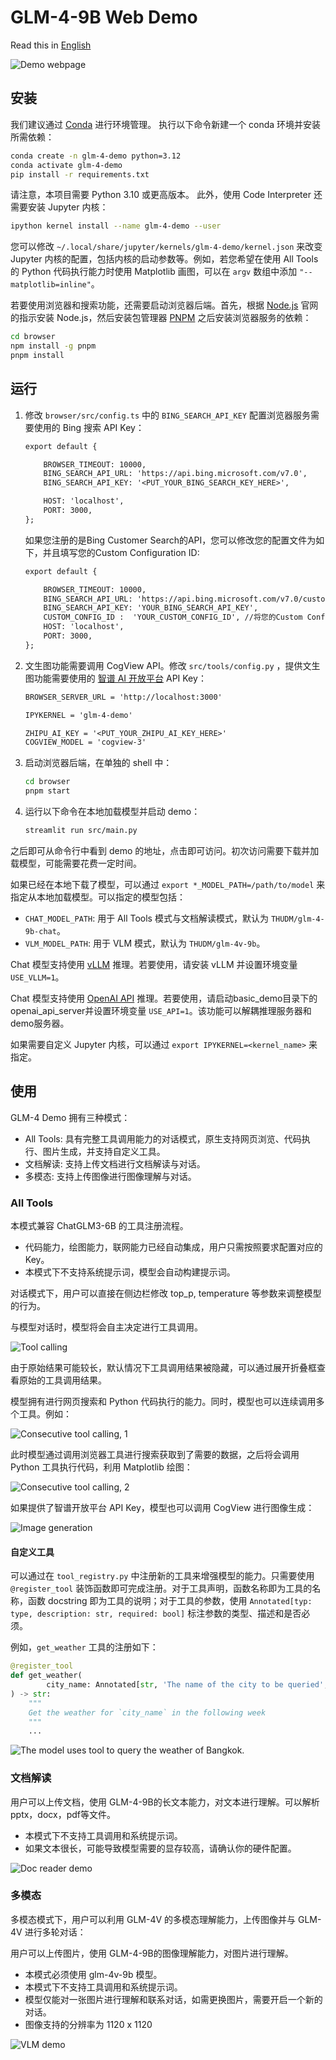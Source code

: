 # GLM-4-9B Web Demo

Read this in [English](README_en.md)

![Demo webpage](assets/demo.png)

## 安装

我们建议通过 [Conda](https://docs.conda.io/en/latest/) 进行环境管理。
执行以下命令新建一个 conda 环境并安装所需依赖：

```bash
conda create -n glm-4-demo python=3.12
conda activate glm-4-demo
pip install -r requirements.txt
```

请注意，本项目需要 Python 3.10 或更高版本。
此外，使用 Code Interpreter 还需要安装 Jupyter 内核：

```bash
ipython kernel install --name glm-4-demo --user
```

您可以修改 `~/.local/share/jupyter/kernels/glm-4-demo/kernel.json` 来改变 Jupyter 内核的配置，包括内核的启动参数等。例如，若您希望在使用 All Tools 的 Python 代码执行能力时使用 Matplotlib 画图，可以在 `argv` 数组中添加 `"--matplotlib=inline"`。

若要使用浏览器和搜索功能，还需要启动浏览器后端。首先，根据 [Node.js](https://nodejs.org/en/download/package-manager)
官网的指示安装 Node.js，然后安装包管理器 [PNPM](https://pnpm.io) 之后安装浏览器服务的依赖：

```bash
cd browser
npm install -g pnpm
pnpm install
```

## 运行

1. 修改 `browser/src/config.ts` 中的 `BING_SEARCH_API_KEY` 配置浏览器服务需要使用的 Bing 搜索 API Key：

    ```diff
    export default {

        BROWSER_TIMEOUT: 10000,
        BING_SEARCH_API_URL: 'https://api.bing.microsoft.com/v7.0',
        BING_SEARCH_API_KEY: '<PUT_YOUR_BING_SEARCH_KEY_HERE>',

        HOST: 'localhost',
        PORT: 3000,
    };
    ```
   如果您注册的是Bing Customer Search的API，您可以修改您的配置文件为如下，并且填写您的Custom Configuration ID:

    ```diff
    export default {
    
        BROWSER_TIMEOUT: 10000,
        BING_SEARCH_API_URL: 'https://api.bing.microsoft.com/v7.0/custom/',
        BING_SEARCH_API_KEY: 'YOUR_BING_SEARCH_API_KEY',
        CUSTOM_CONFIG_ID :  'YOUR_CUSTOM_CONFIG_ID', //将您的Custom Configuration ID放在此处
        HOST: 'localhost',
        PORT: 3000,
   };
    ```

2. 文生图功能需要调用 CogView API。修改 `src/tools/config.py`
   ，提供文生图功能需要使用的 [智谱 AI 开放平台](https://open.bigmodel.cn) API Key：

    ```diff
    BROWSER_SERVER_URL = 'http://localhost:3000'
    
    IPYKERNEL = 'glm-4-demo'
    
    ZHIPU_AI_KEY = '<PUT_YOUR_ZHIPU_AI_KEY_HERE>'
    COGVIEW_MODEL = 'cogview-3'
    ```

3. 启动浏览器后端，在单独的 shell 中：

    ```bash
    cd browser
    pnpm start
    ```

4. 运行以下命令在本地加载模型并启动 demo：

    ```bash
    streamlit run src/main.py
    ```

之后即可从命令行中看到 demo 的地址，点击即可访问。初次访问需要下载并加载模型，可能需要花费一定时间。

如果已经在本地下载了模型，可以通过 `export *_MODEL_PATH=/path/to/model` 来指定从本地加载模型。可以指定的模型包括：
- `CHAT_MODEL_PATH`: 用于 All Tools 模式与文档解读模式，默认为 `THUDM/glm-4-9b-chat`。
- `VLM_MODEL_PATH`: 用于 VLM 模式，默认为 `THUDM/glm-4v-9b`。

Chat 模型支持使用 [vLLM](https://github.com/vllm-project/vllm) 推理。若要使用，请安装 vLLM 并设置环境变量 `USE_VLLM=1`。

Chat 模型支持使用 [OpenAI API](https://platform.openai.com/docs/api-reference/introduction) 推理。若要使用，请启动basic_demo目录下的openai_api_server并设置环境变量 `USE_API=1`。该功能可以解耦推理服务器和demo服务器。

如果需要自定义 Jupyter 内核，可以通过 `export IPYKERNEL=<kernel_name>` 来指定。

## 使用

GLM-4 Demo 拥有三种模式：

- All Tools: 具有完整工具调用能力的对话模式，原生支持网页浏览、代码执行、图片生成，并支持自定义工具。
- 文档解读: 支持上传文档进行文档解读与对话。
- 多模态: 支持上传图像进行图像理解与对话。

### All Tools

本模式兼容 ChatGLM3-6B 的工具注册流程。
+ 代码能力，绘图能力，联网能力已经自动集成，用户只需按照要求配置对应的Key。
+ 本模式下不支持系统提示词，模型会自动构建提示词。

对话模式下，用户可以直接在侧边栏修改 top_p, temperature 等参数来调整模型的行为。

与模型对话时，模型将会自主决定进行工具调用。

![Tool calling](assets/tool.png)

由于原始结果可能较长，默认情况下工具调用结果被隐藏，可以通过展开折叠框查看原始的工具调用结果。

模型拥有进行网页搜索和 Python 代码执行的能力。同时，模型也可以连续调用多个工具。例如：

![Consecutive tool calling, 1](assets/web_plot_1.png)

此时模型通过调用浏览器工具进行搜索获取到了需要的数据，之后将会调用 Python 工具执行代码，利用 Matplotlib 绘图：

![Consecutive tool calling, 2](assets/web_plot_2.png)

如果提供了智谱开放平台 API Key，模型也可以调用 CogView 进行图像生成：

![Image generation](assets/cogview.png)

#### 自定义工具

可以通过在 `tool_registry.py` 中注册新的工具来增强模型的能力。只需要使用 `@register_tool`
装饰函数即可完成注册。对于工具声明，函数名称即为工具的名称，函数 docstring
即为工具的说明；对于工具的参数，使用 `Annotated[typ: type, description: str, required: bool]` 标注参数的类型、描述和是否必须。

例如，`get_weather` 工具的注册如下：

```python
@register_tool
def get_weather(
        city_name: Annotated[str, 'The name of the city to be queried', True],
) -> str:
    """
    Get the weather for `city_name` in the following week
    """
    ...
```

![The model uses tool to query the weather of Bangkok.](assets/weather.png)

### 文档解读

用户可以上传文档，使用 GLM-4-9B的长文本能力，对文本进行理解。可以解析 pptx，docx，pdf等文件。

+ 本模式下不支持工具调用和系统提示词。
+ 如果文本很长，可能导致模型需要的显存较高，请确认你的硬件配置。

![Doc reader demo](assets/doc_reader.png)

### 多模态

多模态模式下，用户可以利用 GLM-4V 的多模态理解能力，上传图像并与 GLM-4V 进行多轮对话：

用户可以上传图片，使用 GLM-4-9B的图像理解能力，对图片进行理解。

+ 本模式必须使用 glm-4v-9b 模型。
+ 本模式下不支持工具调用和系统提示词。
+ 模型仅能对一张图片进行理解和联系对话，如需更换图片，需要开启一个新的对话。
+ 图像支持的分辨率为 1120 x 1120

![VLM demo](assets/vlm.png)

